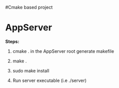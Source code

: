 #Cmake based project

# **AppServer** #


**Steps:**

1. cmake . in the AppServer root generate makefile

2. make .

3. sudo make install

4. Run server executable (i.e ./server)